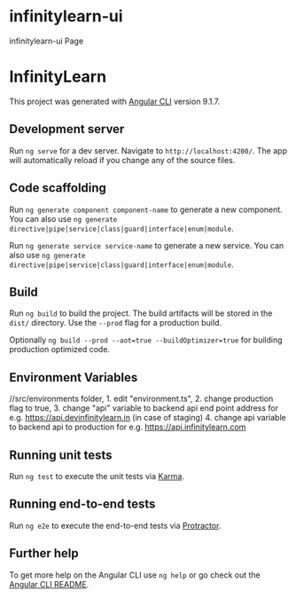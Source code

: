 # infinitylearn-ui
infinitylearn-ui Page


# InfinityLearn

This project was generated with [Angular CLI](https://github.com/angular/angular-cli) version 9.1.7.

## Development server

Run `ng serve` for a dev server. Navigate to `http://localhost:4200/`. The app will automatically reload if you change any of the source files.

## Code scaffolding

Run `ng generate component component-name` to generate a new component. You can also use `ng generate directive|pipe|service|class|guard|interface|enum|module`.

Run `ng generate service service-name` to generate a new service. You can also use `ng generate directive|pipe|service|class|guard|interface|enum|module`.


## Build

Run `ng build` to build the project. The build artifacts will be stored in the `dist/` directory. Use the `--prod` flag for a production build.

Optionally `ng build --prod --aot=true --buildOptimizer=true` for building production optimized code.

## Environment Variables
//src/environments folder, 
	1. edit "environment.ts", 
	2. change production flag to true, 
	3. change "api" variable to backend api end point address for e.g. https://api.devinfinitylearn.in (in case of staging)
	4. change api variable to backend api to production for e.g. https://api.infinitylearn.com
	

## Running unit tests

Run `ng test` to execute the unit tests via [Karma](https://karma-runner.github.io).



## Running end-to-end tests

Run `ng e2e` to execute the end-to-end tests via [Protractor](http://www.protractortest.org/).

## Further help

To get more help on the Angular CLI use `ng help` or go check out the [Angular CLI README](https://github.com/angular/angular-cli/blob/master/README.md).


